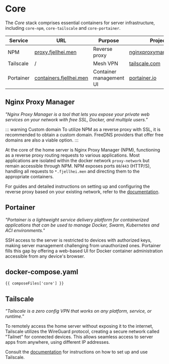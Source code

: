 <script setup>
import { data as composeFiles } from '../docker.data.js'
</script>

# Core
The *Core* stack comprises essential containers for server infrastructure, including `core-npm`, `core-tailscale` and `core-portainer`.

| Service | URL | Purpose | Project |
|---------|-----|-------- |---------|
| NPM | [proxy.fjellhei.men](https://proxy.fjellhei.men/) | Reverse proxy | [nginxproxymanager.com](https://nginxproxymanager.com/) |
| Tailscale | / | Mesh VPN | [tailscale.com](https://tailscale.com/) |
| Portainer | [containers.fjellhei.men](https://containers.fjellhei.men/) | Container management UI | [portainer.io](https://www.portainer.io/) |

## Nginx Proxy Manager
*"Nginx Proxy Manager is a tool that lets you expose your private web services on your network with free SSL, Docker, and multiple users."*

::: warning Custom domain
To utilize NPM as a reverse proxy with SSL, it is recommended to obtain a custom domain. FreeDNS providers that offer free domains are also a viable option.
:::

At the core of the home server is Nginx Proxy Manager (NPM), functioning as a reverse proxy routing requests to various applications. Most applications are isolated within the docker network `proxy-network` but remain accessible through NPM. NPM exposes ports `80`/`443` (HTTP/S), handling all requests to `*.fjellhei.men` and directing them to the appropriate containers.

For guides and detailed instructions on setting up and configuring the reverse proxy based on your existing network, refer to the [documentation](https://nginxproxymanager.com/guide/#quick-setup).

## Portainer
*"Portainer is a lightweight service delivery platform for containerized applications that can be used to manage Docker, Swarm, Kubernetes and ACI environments."*

SSH access to the server is restricted to devices with authorized keys, making server management challenging from unauthorized ones. Portainer fills this gap by offering a web-based UI for Docker container administration accessible from any device's browser.

## docker-compose.yaml

```yaml-vue
{{ composeFiles['core'] }}
```

## Tailscale
*"Tailscale is a zero config VPN that works on any platform, service, or runtime."*

To remotely access the home server without exposing it to the internet, Tailscale utilizes the WireGuard protocol, creating a secure network called "Tailnet" for connected devices. This allows seamless access to server apps from anywhere, using different IP addresses.

Consult the [documentation](https://tailscale.com/kb/1017/install) for instructions on how to set up and use Tailscale.
